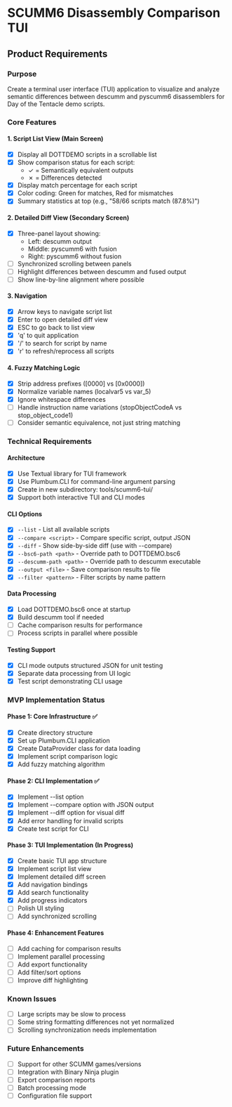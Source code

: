 # SCUMM6 Disassembly Comparison TUI

## Product Requirements

### Purpose
Create a terminal user interface (TUI) application to visualize and analyze semantic differences between descumm and pyscumm6 disassemblers for Day of the Tentacle demo scripts.

### Core Features

#### 1. Script List View (Main Screen)
- [x] Display all DOTTDEMO scripts in a scrollable list
- [x] Show comparison status for each script:
  - ✓ = Semantically equivalent outputs  
  - ✗ = Differences detected
- [x] Display match percentage for each script
- [x] Color coding: Green for matches, Red for mismatches
- [x] Summary statistics at top (e.g., "58/66 scripts match (87.8%)")

#### 2. Detailed Diff View (Secondary Screen)
- [x] Three-panel layout showing:
  - Left: descumm output
  - Middle: pyscumm6 with fusion
  - Right: pyscumm6 without fusion
- [ ] Synchronized scrolling between panels
- [ ] Highlight differences between descumm and fused output
- [ ] Show line-by-line alignment where possible

#### 3. Navigation
- [x] Arrow keys to navigate script list
- [x] Enter to open detailed diff view
- [x] ESC to go back to list view
- [x] 'q' to quit application
- [x] '/' to search for script by name
- [x] 'r' to refresh/reprocess all scripts

#### 4. Fuzzy Matching Logic
- [x] Strip address prefixes ([0000] vs [0x0000])
- [x] Normalize variable names (localvar5 vs var_5)
- [x] Ignore whitespace differences
- [ ] Handle instruction name variations (stopObjectCodeA vs stop_object_code1)
- [ ] Consider semantic equivalence, not just string matching

### Technical Requirements

#### Architecture
- [x] Use Textual library for TUI framework
- [x] Use Plumbum.CLI for command-line argument parsing
- [x] Create in new subdirectory: tools/scumm6-tui/
- [x] Support both interactive TUI and CLI modes

#### CLI Options
- [x] `--list` - List all available scripts
- [x] `--compare <script>` - Compare specific script, output JSON
- [x] `--diff` - Show side-by-side diff (use with --compare)
- [x] `--bsc6-path <path>` - Override path to DOTTDEMO.bsc6
- [x] `--descumm-path <path>` - Override path to descumm executable
- [x] `--output <file>` - Save comparison results to file
- [x] `--filter <pattern>` - Filter scripts by name pattern

#### Data Processing
- [x] Load DOTTDEMO.bsc6 once at startup
- [x] Build descumm tool if needed
- [ ] Cache comparison results for performance
- [ ] Process scripts in parallel where possible

#### Testing Support
- [x] CLI mode outputs structured JSON for unit testing
- [x] Separate data processing from UI logic
- [x] Test script demonstrating CLI usage

### MVP Implementation Status

#### Phase 1: Core Infrastructure ✅
- [x] Create directory structure
- [x] Set up Plumbum.CLI application
- [x] Create DataProvider class for data loading
- [x] Implement script comparison logic
- [x] Add fuzzy matching algorithm

#### Phase 2: CLI Implementation ✅
- [x] Implement --list option
- [x] Implement --compare option with JSON output
- [x] Implement --diff option for visual diff
- [x] Add error handling for invalid scripts
- [x] Create test script for CLI

#### Phase 3: TUI Implementation (In Progress)
- [x] Create basic TUI app structure
- [x] Implement script list view
- [x] Implement detailed diff screen
- [x] Add navigation bindings
- [x] Add search functionality
- [x] Add progress indicators
- [ ] Polish UI styling
- [ ] Add synchronized scrolling

#### Phase 4: Enhancement Features
- [ ] Add caching for comparison results
- [ ] Implement parallel processing
- [ ] Add export functionality
- [ ] Add filter/sort options
- [ ] Improve diff highlighting

### Known Issues
- [ ] Large scripts may be slow to process
- [ ] Some string formatting differences not yet normalized
- [ ] Scrolling synchronization needs implementation

### Future Enhancements
- [ ] Support for other SCUMM games/versions
- [ ] Integration with Binary Ninja plugin
- [ ] Export comparison reports
- [ ] Batch processing mode
- [ ] Configuration file support